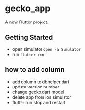 # gecko_app

A new Flutter project.

## Getting Started

* open simulator
`open -a Simulator`
* run 
`flutter run`
## how to add column
* add column to dbhelper.dart
* update version number
* change gecko.dart model
* delete app from ios simulator 
* flutter run stop and restart
